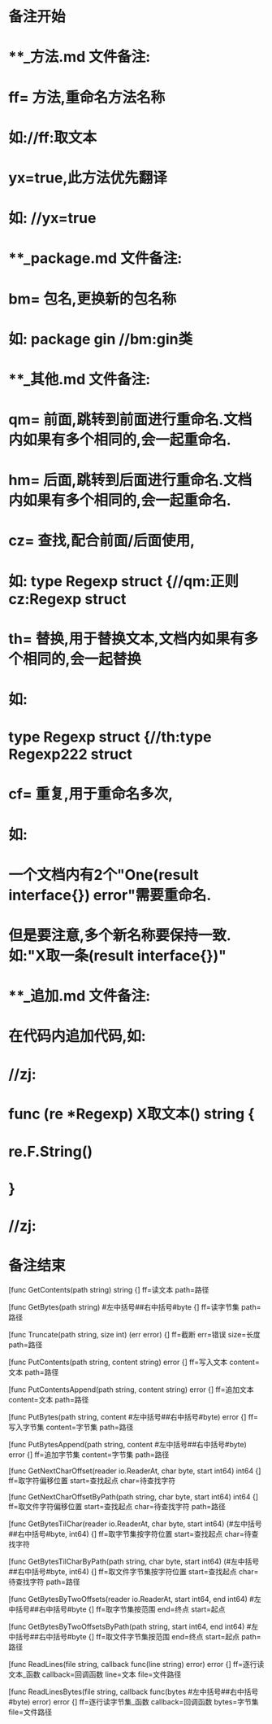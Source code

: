 # 备注开始
# **_方法.md 文件备注:
# ff= 方法,重命名方法名称
# 如://ff:取文本
#
# yx=true,此方法优先翻译
# 如: //yx=true

# **_package.md 文件备注:
# bm= 包名,更换新的包名称 
# 如: package gin //bm:gin类

# **_其他.md 文件备注:
# qm= 前面,跳转到前面进行重命名.文档内如果有多个相同的,会一起重命名.
# hm= 后面,跳转到后面进行重命名.文档内如果有多个相同的,会一起重命名.
# cz= 查找,配合前面/后面使用,
# 如: type Regexp struct {//qm:正则 cz:Regexp struct
#
# th= 替换,用于替换文本,文档内如果有多个相同的,会一起替换
# 如:
# type Regexp struct {//th:type Regexp222 struct
#
# cf= 重复,用于重命名多次,
# 如: 
# 一个文档内有2个"One(result interface{}) error"需要重命名.
# 但是要注意,多个新名称要保持一致. 如:"X取一条(result interface{})"

# **_追加.md 文件备注:
# 在代码内追加代码,如:
# //zj:
# func (re *Regexp) X取文本() string { 
# re.F.String()
# }
# //zj:
# 备注结束

[func GetContents(path string) string {]
ff=读文本
path=路径

[func GetBytes(path string) #左中括号##右中括号#byte {]
ff=读字节集
path=路径

[func Truncate(path string, size int) (err error) {]
ff=截断
err=错误
size=长度
path=路径

[func PutContents(path string, content string) error {]
ff=写入文本
content=文本
path=路径

[func PutContentsAppend(path string, content string) error {]
ff=追加文本
content=文本
path=路径

[func PutBytes(path string, content #左中括号##右中括号#byte) error {]
ff=写入字节集
content=字节集
path=路径

[func PutBytesAppend(path string, content #左中括号##右中括号#byte) error {]
ff=追加字节集
content=字节集
path=路径

[func GetNextCharOffset(reader io.ReaderAt, char byte, start int64) int64 {]
ff=取字符偏移位置
start=查找起点
char=待查找字符

[func GetNextCharOffsetByPath(path string, char byte, start int64) int64 {]
ff=取文件字符偏移位置
start=查找起点
char=待查找字符
path=路径

[func GetBytesTilChar(reader io.ReaderAt, char byte, start int64) (#左中括号##右中括号#byte, int64) {]
ff=取字节集按字符位置
start=查找起点
char=待查找字符

[func GetBytesTilCharByPath(path string, char byte, start int64) (#左中括号##右中括号#byte, int64) {]
ff=取文件字节集按字符位置
start=查找起点
char=待查找字符
path=路径

[func GetBytesByTwoOffsets(reader io.ReaderAt, start int64, end int64) #左中括号##右中括号#byte {]
ff=取字节集按范围
end=终点
start=起点

[func GetBytesByTwoOffsetsByPath(path string, start int64, end int64) #左中括号##右中括号#byte {]
ff=取文件字节集按范围
end=终点
start=起点
path=路径

[func ReadLines(file string, callback func(line string) error) error {]
ff=逐行读文本_函数
callback=回调函数
line=文本
file=文件路径

[func ReadLinesBytes(file string, callback func(bytes #左中括号##右中括号#byte) error) error {]
ff=逐行读字节集_函数
callback=回调函数
bytes=字节集
file=文件路径
